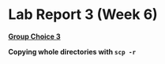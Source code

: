 # Lab Report 3 (Week 6)

**[Group Choice 3](https://ucsd-cse15l-w22.github.io/week/week5/#group-choice-3-copy-whole-directories-with-scp--r)**

**Copying whole directories with `scp -r`**






